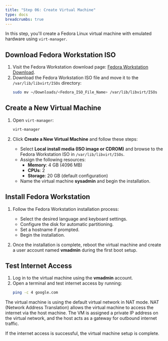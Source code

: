 ```yaml
---
title: "Step 06: Create Virtual Machine"
type: docs
breadcrumbs: true
---
```


In this step, you'll create a Fedora Linux virtual machine with emulated hardware using `virt-manager`.

## Download Fedora Workstation ISO

1. Visit the Fedora Workstation download page: [Fedora Workstation Download](https://fedoraproject.org/workstation/download).
2. Download the Fedora Workstation ISO file and move it to the `/var/lib/libvirt/ISOs` directory:
   ```bash
   sudo mv ~/Downloads/<Fedora_ISO_File_Name> /var/lib/libvirt/ISOs
   ```

## Create a New Virtual Machine

1. Open `virt-manager`:
   ```bash
   virt-manager
   ```

2. Click **Create a New Virtual Machine** and follow these steps:
   - Select **Local install media (ISO image or CDROM)** and browse to the Fedora Workstation ISO in `/var/lib/libvirt/ISOs`.
   - Assign the following resources:
     - **Memory**: 4 GB (4096 MB)
     - **CPUs**: 2
     - **Storage**: 20 GB (default configuration)
   - Name the virtual machine **sysadmin** and begin the installation.

## Install Fedora Workstation

1. Follow the Fedora Workstation installation process:
   - Select the desired language and keyboard settings.
   - Configure the disk for automatic partitioning.
   - Set a hostname if prompted.
   - Begin the installation.

2. Once the installation is complete, reboot the virtual machine and create a user account named **vmadmin** during the first boot setup.

## Test Internet Access

1. Log in to the virtual machine using the **vmadmin** account.
2. Open a terminal and test internet access by running:
   ```bash
   ping -c 4 google.com
   ```

The virtual machine is using the default virtual network in NAT mode. NAT (Network Address Translation) allows the virtual machine to access the internet via the host machine. The VM is assigned a private IP address on the virtual network, and the host acts as a gateway for outbound internet traffic.

If the internet access is successful, the virtual machine setup is complete.
